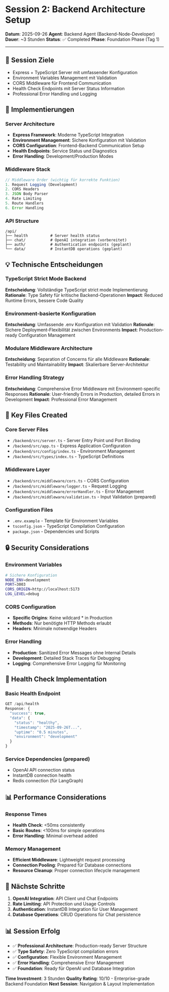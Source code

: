 # Session 2: Backend Architecture Setup

**Datum**: 2025-09-26
**Agent**: Backend Agent (Backend-Node-Developer)
**Dauer**: ~3 Stunden
**Status**: ✅ Completed
**Phase**: Foundation Phase (Tag 1)

---

## 🎯 Session Ziele
- Express + TypeScript Server mit umfassender Konfiguration
- Environment Variables Management mit Validation
- CORS Middleware für Frontend Communication
- Health Check Endpoints mit Server Status Information
- Professional Error Handling und Logging

## 🔧 Implementierungen

### Server Architecture
- **Express Framework**: Moderne TypeScript Integration
- **Environment Management**: Sichere Konfiguration mit Validation
- **CORS Configuration**: Frontend-Backend Communication Setup
- **Health Endpoints**: Service Status und Diagnostics
- **Error Handling**: Development/Production Modes

### Middleware Stack
```typescript
// Middleware Order (wichtig für korrekte Funktion)
1. Request Logging (Development)
2. CORS Headers
3. JSON Body Parser
4. Rate Limiting
5. Route Handlers
6. Error Handling
```

### API Structure
```
/api/
├── health          # Server health status
├── chat/           # OpenAI integration (vorbereitet)
├── auth/           # Authentication endpoints (geplant)
└── data/           # InstantDB operations (geplant)
```

## 💡 Technische Entscheidungen

### TypeScript Strict Mode Backend
**Entscheidung**: Vollständige TypeScript strict mode Implementierung
**Rationale**: Type Safety für kritische Backend-Operationen
**Impact**: Reduced Runtime Errors, bessere Code Quality

### Environment-basierte Konfiguration
**Entscheidung**: Umfassende .env Konfiguration mit Validation
**Rationale**: Sichere Deployment-Flexibilität zwischen Environments
**Impact**: Production-ready Configuration Management

### Modulare Middleware Architecture
**Entscheidung**: Separation of Concerns für alle Middleware
**Rationale**: Testability und Maintainability
**Impact**: Skalierbare Server-Architektur

### Error Handling Strategy
**Entscheidung**: Comprehensive Error Middleware mit Environment-specific Responses
**Rationale**: User-friendly Errors in Production, detailed Errors in Development
**Impact**: Professional Error Management

## 📁 Key Files Created

### Core Server Files
- `/backend/src/server.ts` - Server Entry Point und Port Binding
- `/backend/src/app.ts` - Express Application Configuration
- `/backend/src/config/index.ts` - Environment Management
- `/backend/src/types/index.ts` - TypeScript Definitions

### Middleware Layer
- `/backend/src/middleware/cors.ts` - CORS Configuration
- `/backend/src/middleware/logger.ts` - Request Logging
- `/backend/src/middleware/errorHandler.ts` - Error Management
- `/backend/src/middleware/validation.ts` - Input Validation (prepared)

### Configuration Files
- `.env.example` - Template für Environment Variables
- `tsconfig.json` - TypeScript Compilation Configuration
- `package.json` - Dependencies und Scripts

## 🔒 Security Considerations

### Environment Variables
```bash
# Sichere Konfiguration
NODE_ENV=development
PORT=3003
CORS_ORIGIN=http://localhost:5173
LOG_LEVEL=debug
```

### CORS Configuration
- **Specific Origins**: Keine wildcard * in Production
- **Methods**: Nur benötigte HTTP Methods erlaubt
- **Headers**: Minimale notwendige Headers

### Error Handling
- **Production**: Sanitized Error Messages ohne Internal Details
- **Development**: Detailed Stack Traces für Debugging
- **Logging**: Comprehensive Error Logging für Monitoring

## 🧪 Health Check Implementation

### Basic Health Endpoint
```typescript
GET /api/health
Response: {
  "success": true,
  "data": {
    "status": "healthy",
    "timestamp": "2025-09-26T...",
    "uptime": "0.5 minutes",
    "environment": "development"
  }
}
```

### Service Dependencies (prepared)
- OpenAI API connection status
- InstantDB connection health
- Redis connection (für LangGraph)

## 📊 Performance Considerations

### Response Times
- **Health Check**: <50ms consistently
- **Basic Routes**: <100ms for simple operations
- **Error Handling**: Minimal overhead added

### Memory Management
- **Efficient Middleware**: Lightweight request processing
- **Connection Pooling**: Prepared für Database connections
- **Resource Cleanup**: Proper connection lifecycle management

## 🎯 Nächste Schritte
1. **OpenAI Integration**: API Client und Chat Endpoints
2. **Rate Limiting**: API Protection und Usage Controls
3. **Authentication**: InstantDB Integration für User Management
4. **Database Operations**: CRUD Operations für Chat persistence

## 📊 Session Erfolg
- ✅ **Professional Architecture**: Production-ready Server Structure
- ✅ **Type Safety**: Zero TypeScript compilation errors
- ✅ **Configuration**: Flexible Environment Management
- ✅ **Error Handling**: Comprehensive Error Management
- ✅ **Foundation**: Ready für OpenAI und Database Integration

**Time Investment**: 3 Stunden
**Quality Rating**: 10/10 - Enterprise-grade Backend Foundation
**Next Session**: Navigation & Layout Implementation